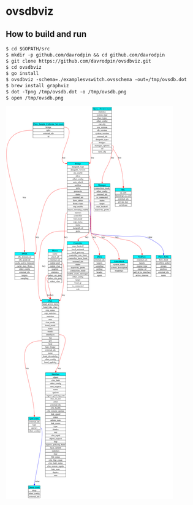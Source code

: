 # ovsdbviz

## How to build and run

```
$ cd $GOPATH/src
$ mkdir -p github.com/davrodpin && cd github.com/davrodpin
$ git clone https://github.com/davrodpin/ovsdbviz.git
$ cd ovsdbviz
$ go install
$ ovsdbviz -schema=./examplesvswitch.ovsschema -out=/tmp/ovsdb.dot
$ brew install graphviz
$ dot -Tpng /tmp/ovsdb.dot -o /tmp/ovsdb.png
$ open /tmp/ovsdb.png
```

![OpenVSwitch Schema](https://github.com/davrodpin/ovsdbviz/blob/master/examples/vswitch.ovsschema.png)
